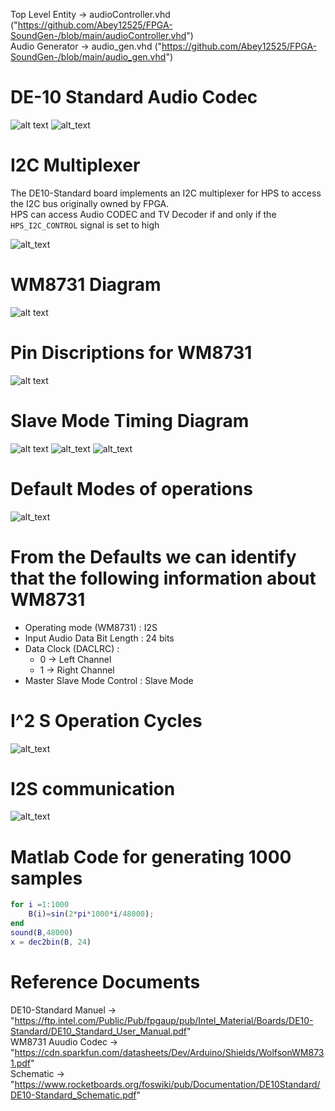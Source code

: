 Top Level Entity -> audioController.vhd ("https://github.com/Abey12525/FPGA-SoundGen-/blob/main/audioController.vhd")  
Audio Generator -> audio_gen.vhd ("https://github.com/Abey12525/FPGA-SoundGen-/blob/main/audio_gen.vhd")
# DE-10 Standard Audio Codec
![alt text](https://github.com/Abey12525/FPGA-SoundGen-/blob/main/TestBenchScreenShots/DE-10.PNG?raw=true)
![alt_text](https://github.com/Abey12525/FPGA-SoundGen-/blob/main/TestBenchScreenShots/WM8731-DE10.PNG)

# I2C Multiplexer 
The DE10-Standard board implements an I2C multiplexer for HPS to access the I2C bus originally owned by FPGA.   
HPS can access Audio CODEC and TV Decoder if and only if the `HPS_I2C_CONTROL` signal is set to high 

![alt_text](https://github.com/Abey12525/FPGA-SoundGen-/blob/main/TestBenchScreenShots/I2C_Diagram.PNG)

# WM8731 Diagram
![alt text](https://github.com/Abey12525/FPGA-SoundGen-/blob/main/TestBenchScreenShots/WM8731.PNG?raw=true)
# Pin Discriptions for WM8731 
![alt text](https://github.com/Abey12525/FPGA-SoundGen-/blob/main/TestBenchScreenShots/WM873_PIN.PNG?raw=true)
# Slave Mode Timing Diagram 
![alt text](https://github.com/Abey12525/FPGA-SoundGen-/blob/main/TestBenchScreenShots/TimingDiagramWM8731.PNG)
![alt_text](https://github.com/Abey12525/FPGA-SoundGen-/blob/main/TestBenchScreenShots/TimingDiagram_Table.PNG)
![alt_text](https://github.com/Abey12525/FPGA-SoundGen-/blob/main/TestBenchScreenShots/TimingDiagram_Table2.PNG)


# Default Modes of operations 
![alt_text](https://github.com/Abey12525/FPGA-SoundGen-/blob/main/TestBenchScreenShots/Defaults.PNG)

# From the Defaults we can identify that the following information about WM8731
* Operating mode (WM8731) : I2S  
* Input Audio Data Bit Length : 24 bits  
* Data Clock (DACLRC) :
    + 0 -> Left Channel  
    + 1 -> Right Channel   
* Master Slave Mode Control : Slave Mode  

# I^2 S Operation Cycles
![alt_text](https://github.com/Abey12525/FPGA-SoundGen-/blob/main/TestBenchScreenShots/I2S.PNG)

# I2S communication 
![alt_text](https://github.com/Abey12525/FPGA-SoundGen-/blob/main/TestBenchScreenShots/I2S_data.PNG)

# Matlab Code for generating 1000 samples 
```matlab
for i =1:1000
    B(i)=sin(2*pi*1000*i/48000);
end
sound(B,48000)
x = dec2bin(B, 24)
```


# Reference Documents  
DE10-Standard Manuel -> "https://ftp.intel.com/Public/Pub/fpgaup/pub/Intel_Material/Boards/DE10-Standard/DE10_Standard_User_Manual.pdf"  
WM8731 Auudio Codec -> "https://cdn.sparkfun.com/datasheets/Dev/Arduino/Shields/WolfsonWM8731.pdf"  
Schematic -> "https://www.rocketboards.org/foswiki/pub/Documentation/DE10Standard/DE10-Standard_Schematic.pdf"  

